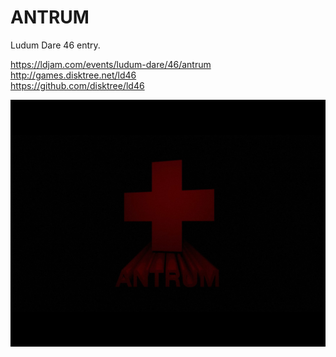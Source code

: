 
# ANTRUM

Ludum Dare 46 entry.

https://ldjam.com/events/ludum-dare/46/antrum  
http://games.disktree.net/ld46  
https://github.com/disktree/ld46  

<img src="screenshot.jpg"/>
